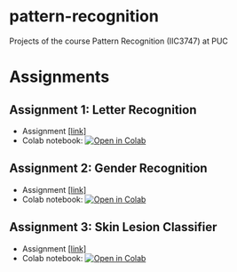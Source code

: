 # pattern-recognition
Projects of the course Pattern Recognition (IIC3747) at PUC

# Assignments

## Assignment 1: Letter Recognition

* Assignment [[link]](https://github.com/pipeton8/pattern-recognition/tree/main/assignments/1%20-%20Letter%20recognition)
* Colab notebook: [![Open in Colab](https://colab.research.google.com/assets/colab-badge.svg)](https://colab.research.google.com/github/pipeton8/pattern-recognition/blob/main/assignments/1%20-%20Letter%20recognition/assignment1.ipynb)

## Assignment 2: Gender Recognition

* Assignment [[link]](https://github.com/pipeton8/pattern-recognition/tree/main/assignments/2%20-%20Gender%20recognition)
* Colab notebook: [![Open in Colab](https://colab.research.google.com/assets/colab-badge.svg)](https://colab.research.google.com/github/pipeton8/pattern-recognition/blob/main/assignments/2%20-%20Gender%20recognition/assignment2_fdc.ipynb)

## Assignment 3: Skin Lesion Classifier

* Assignment [[link]](https://github.com/pipeton8/pattern-recognition/tree/main/assignments/3%20-%20Skin%20lesion%20classifier)
* Colab notebook: [![Open in Colab](https://colab.research.google.com/assets/colab-badge.svg)](https://github.com/pipeton8/pattern-recognition/blob/main/assignments/3%20-%20Skin%20lesion%20classifier/assignment3_fdc.ipynb)
